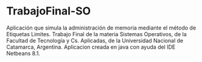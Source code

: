 # TrabajoFinal-SO
Aplicación que simula la administración de memoria mediante el método de Etiquetas Limites. Trabajo Final de la materia Sistemas Operativos, de la Facultad de Tecnología y Cs. Aplicadas, de la Universidad Nacional de Catamarca, Argentina.
Aplicacion creada en java con ayuda del IDE Netbeans 8.1.
